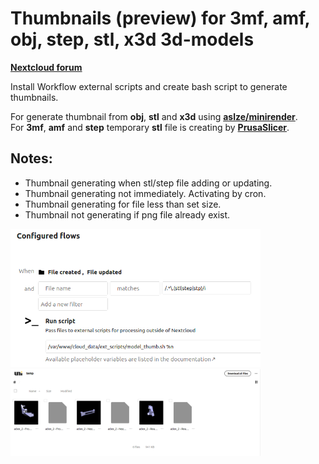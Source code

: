 # Thumbnails (preview) for 3mf, amf, obj, step, stl, x3d 3d-models 

**[Nextcloud forum](https://help.nextcloud.com/t/thumbnail-for-stl-and-step-files/158115)**

Install Workflow external scripts and create bash script to generate thumbnails.

For generate thumbnail from **obj**, **stl** and **x3d** using **[aslze/minirender](https://github.com/aslze/minirender)**.  
For **3mf**, **amf** and **step** temporary **stl** file is creating by **[PrusaSlicer](https://github.com/prusa3d/PrusaSlicer)**.

## Notes:
- Thumbnail generating when stl/step file adding or updating.
- Thumbnail generating not immediately. Activating by cron.
- Thumbnail generating for file less than set size.
- Thumbnail not generating if png file already exist.

<img src="https://github.com/demonlibra/nextcloud/blob/main/3dmodel_thumb/model_thumb_config.png" width="400"> <img src="https://github.com/demonlibra/nextcloud/blob/main/3dmodel_thumb/model_thumb_demo.png" width="400">